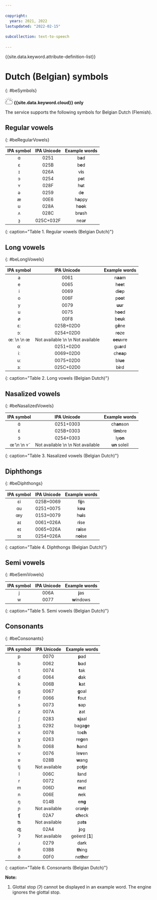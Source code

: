 ```yaml
---

copyright:
  years: 2021, 2022
lastupdated: "2022-02-15"

subcollection: text-to-speech

---
```


{{site.data.keyword.attribute-definition-list}}

# Dutch (Belgian) symbols
{: #beSymbols}

![IBM Cloud only](images/ibm-cloud.png) **{{site.data.keyword.cloud}} only**

The service supports the following symbols for Belgian Dutch (Flemish).

## Regular vowels
{: #beRegularVowels}

| IPA symbol | IPA Unicode | Example words |
|:----------:|:-----------:|:-------------:|
| &#593; | 0251 | b**a**d |
| &#603; | 025B | b**e**d |
| &#618; | 026A | v**i**s |
| &#596; | 0254 | p**o**t |
| &#655; | 028F | h**u**t |
| &#601; | 0259 | d**e** |
| &#230; | 00E6 | h**a**ppy |
| &#650; | 028A | h**oo**k |
| &#652; | 028C | br**u**sh |
| &#604;&#815; | 025C+032F | nea**r** |
{: caption="Table 1. Regular vowels (Belgian Dutch)"}

## Long vowels
{: #beLongVowels}

| IPA symbol | IPA Unicode | Example words |
|:----------:|:-----------:|:-------------:|
| a | 0061 | n**aa**m |
| e | 0065 | h**ee**t |
| i | 0069 | d**ie**p |
| o | 006F | p**oo**t |
| y | 0079 | **uu**r |
| u | 0075 | h**oe**d |
| &#248; | 00F8 | b**eu**k |
| &#603;&#720; | 025B+02D0 | g**ê**ne |
| &#596;&#720; | 0254+02D0 | r**o**ze |
| &#339;&#720;  \n   \n &#339; | Not available  \n   \n Not available | **oeu**vre |
| &#593;&#720; | 0251+02D0 | gu**a**rd |
| &#105;&#720; | 0069+02D0 | ch**ea**p |
| &#117;&#720; | 0075+02D0 | bl**ue** |
| &#604;&#720; | 025C+02D0 | b**i**rd |
{: caption="Table 2. Long vowels (Belgian Dutch)"}

## Nasalized vowels
{: #beNasalizedVowels}

| IPA symbol | IPA Unicode | Example words |
|:----------:|:-----------:|:-------------:|
| &#593;&#771; | 0251+0303 | ch**an**son |
| &#603;&#771; | 025B+0303 | t**im**bre |
| &#596;&#771; | 0254+0303 | ly**on** |
| &#339;&#771;  \n   \n &#655;&#771; | Not available  \n   \n Not available | **un** soleil |
{: caption="Table 3. Nasalized vowels (Belgian Dutch)"}

## Diphthongs
{: #beDiphthongs}

| IPA symbol | IPA Unicode | Example words |
|:----------:|:-----------:|:-------------:|
| &#603;&#105; | 025B+0069 | f**ij**n |
| &#593;&#117; | 0251+0075 | k**ou** |
| &#339;&#121; | 0153+0079 | h**ui**s |
| &#97;&#618; | 0061+026A | r**i**se |
| &#101;&#618; | 0065+026A | r**ai**se |
| &#596;&#618; | 0254+026A | n**oi**se |
{: caption="Table 4. Diphthongs (Belgian Dutch)"}

## Semi vowels
{: #beSemiVowels}

| IPA symbol | IPA Unicode | Example words |
|:----------:|:-----------:|:-------------:|
| j | 006A | **j**as |
| w | 0077 | **w**indows |
{: caption="Table 5. Semi vowels (Belgian Dutch)"}

## Consonants
{: #beConsonants}

| IPA symbol | IPA Unicode | Example words |
|:----------:|:-----------:|:-------------:|
| p | 0070 | **p**ad |
| b | 0062 | **b**ad |
| t | 0074 | **t**ak |
| d | 0064 | **d**ak |
| k | 006B | **k**at |
| g | 0067 | **g**oal |
| f | 0066 | **f**out |
| s | 0073 | **s**ap |
| z | 007A | **z**at |
| &#643; | 0283 | **sj**aal |
| &#658; | 0292 | baga**g**e |
| x | 0078 | to**ch** |
| &#611; | 0263 | re**g**en |
| h | 0068 | **h**and |
| v | 0076 | le**v**en |
| &#651; | 028B | **w**ang |
| &#116;&#106; | Not available |po**tj**e |
| l | 006C | **l**and |
| r | 0072 | **r**and |
| m | 006D | **m**at |
| n | 006E | **n**ek |
| &#331; | 014B | e**ng** |
| &#626; | Not available | ora**nj**e |
| &#679; | 02A7 | **ch**eck |
| &#678; | Not available | pa**ts** |
| &#676; | 02A4 | **j**og |
| &#660; | Not available | geëerd [**1**] |
| &#633; | 0279 | da**r**k |
| &#952; | 03B8 | **th**ing |
| &#240; | 00F0 | ne**th**er |
{: caption="Table 6. Consonants (Belgian Dutch)"}

**Note:**

1. Glottal stop (&#660;) cannot be displayed in an example word. The engine ignores the glottal stop.
